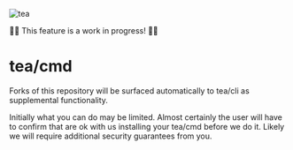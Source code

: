 ![tea](https://tea.xyz/banner.png)

🚨🚨 This feature is a work in progress! 🚨🚨

# tea/cmd

Forks of this repository will be surfaced automatically to tea/cli as supplemental functionality.

Initially what you can do may be limited. Almost certainly the user will
have to confirm that are ok with us installing your tea/cmd before we do it.
Likely we will require additional security guarantees from you.
